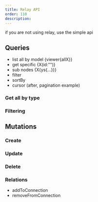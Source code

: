 ```yaml
---
title: Relay API
order: 110
description: 
---
```


if you are not using relay, use the simple api

## Queries

 - list all by model {viewer{allX}}
 - get specific {X(id:"")}
 - sub nodes {X{ys{...}}}
 - filter
 - sortBy
 - cursor (after, pagination example)

### Get all by type

### Filtering

## Mutations

### Create

### Update

### Delete

### Relations

 - addToConnection
 - removeFromConnection